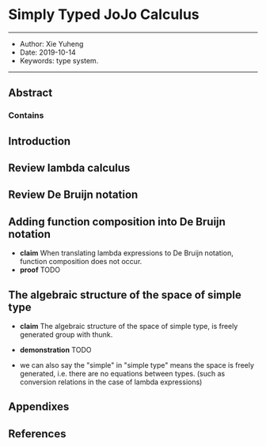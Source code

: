 # Simply Typed JoJo Calculus

------
- Author: Xie Yuheng
- Date: 2019-10-14
- Keywords: type system.
------

## Abstract

### Contains

## Introduction

## Review lambda calculus

## Review De Bruijn notation

## Adding function composition into De Bruijn notation

- **claim** When translating lambda expressions to De Bruijn notation, function composition does not occur.
- **proof** TODO

## The algebraic structure of the space of simple type

- **claim** The algebraic structure of the space of simple type, is freely generated group with thunk.
- **demonstration** TODO

- we can also say the "simple" in "simple type" means the space is freely generated,
  i.e. there are no equations between types. (such as conversion relations in the case of lambda expressions)

## Appendixes

## References
